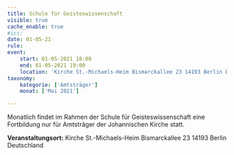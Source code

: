 ```yaml
---
title: Schule für Geisteswissenschaft
visible: true
cache_enable: true
#ics: 
date: 01-05-21
rule: 
event:
	start: 01-05-2021 18:00
	end: 01-05-2021 19:00
	location: 'Kirche St.-Michaels-Heim Bismarckallee 23 14193 Berlin Deutschland'
taxonomy:
	kategorie: ['Amtsträger']
	monat: ['Mai 2021']

---
```

Monatlich findet im Rahmen der Schule für Geisteswissenschaft eine Fortbildung nur für Amtsträger der Johannischen Kirche statt.



**Veranstaltungsort:** Kirche St.-Michaels-Heim
Bismarckallee 23
14193 Berlin
Deutschland

